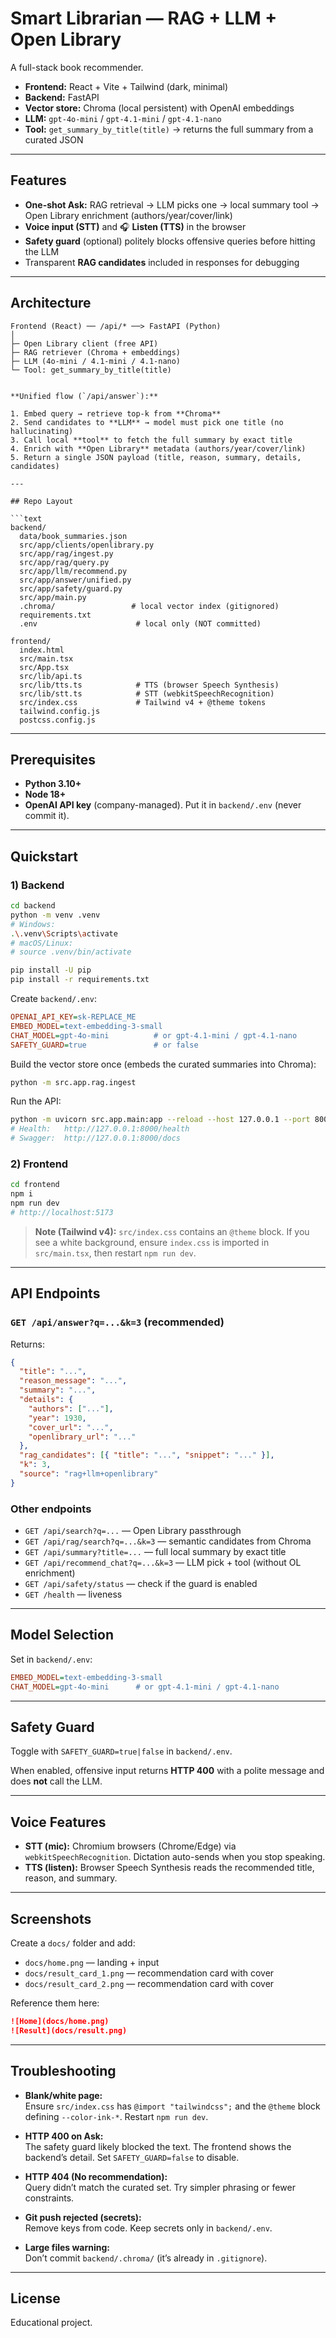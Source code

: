 
# Smart Librarian — RAG + LLM + Open Library

A full-stack book recommender.

- **Frontend:** React + Vite + Tailwind (dark, minimal)
- **Backend:** FastAPI
- **Vector store:** Chroma (local persistent) with OpenAI embeddings
- **LLM:** `gpt-4o-mini` / `gpt-4.1-mini` / `gpt-4.1-nano`
- **Tool:** `get_summary_by_title(title)` → returns the full summary from a curated JSON

---

## Features

-  **One-shot Ask:** RAG retrieval → LLM picks one → local summary tool → Open Library enrichment (authors/year/cover/link)
-  **Voice input (STT)** and 🎧 **Listen (TTS)** in the browser
-  **Safety guard** (optional) politely blocks offensive queries before hitting the LLM
-  Transparent **RAG candidates** included in responses for debugging

---

## Architecture

```text
Frontend (React) ── /api/* ──> FastAPI (Python)
│
├─ Open Library client (free API)
├─ RAG retriever (Chroma + embeddings)
├─ LLM (4o-mini / 4.1-mini / 4.1-nano)
└─ Tool: get_summary_by_title(title)


**Unified flow (`/api/answer`):**

1. Embed query → retrieve top-k from **Chroma**  
2. Send candidates to **LLM** → model must pick one title (no hallucinating)  
3. Call local **tool** to fetch the full summary by exact title  
4. Enrich with **Open Library** metadata (authors/year/cover/link)  
5. Return a single JSON payload (title, reason, summary, details, candidates)

---

## Repo Layout

```text
backend/
  data/book_summaries.json
  src/app/clients/openlibrary.py
  src/app/rag/ingest.py
  src/app/rag/query.py
  src/app/llm/recommend.py
  src/app/answer/unified.py
  src/app/safety/guard.py
  src/app/main.py
  .chroma/                 # local vector index (gitignored)
  requirements.txt
  .env                      # local only (NOT committed)

frontend/
  index.html
  src/main.tsx
  src/App.tsx
  src/lib/api.ts
  src/lib/tts.ts            # TTS (browser Speech Synthesis)
  src/lib/stt.ts            # STT (webkitSpeechRecognition)
  src/index.css             # Tailwind v4 + @theme tokens
  tailwind.config.js
  postcss.config.js
```

---

## Prerequisites

- **Python 3.10+**
- **Node 18+**
- **OpenAI API key** (company-managed). Put it in `backend/.env` (never commit it).

---

## Quickstart

### 1) Backend

```bash
cd backend
python -m venv .venv
# Windows:
.\.venv\Scripts\activate
# macOS/Linux:
# source .venv/bin/activate

pip install -U pip
pip install -r requirements.txt
```

Create `backend/.env`:

```ini
OPENAI_API_KEY=sk-REPLACE_ME
EMBED_MODEL=text-embedding-3-small
CHAT_MODEL=gpt-4o-mini          # or gpt-4.1-mini / gpt-4.1-nano
SAFETY_GUARD=true               # or false
```

Build the vector store once (embeds the curated summaries into Chroma):

```bash
python -m src.app.rag.ingest
```

Run the API:

```bash
python -m uvicorn src.app.main:app --reload --host 127.0.0.1 --port 8000
# Health:   http://127.0.0.1:8000/health
# Swagger:  http://127.0.0.1:8000/docs
```

### 2) Frontend

```bash
cd frontend
npm i
npm run dev
# http://localhost:5173
```

> **Note (Tailwind v4):** `src/index.css` contains an `@theme` block. If you see a white background, ensure `index.css` is imported in `src/main.tsx`, then restart `npm run dev`.

---

## API Endpoints

### `GET /api/answer?q=...&k=3` (recommended)

Returns:

```json
{
  "title": "...",
  "reason_message": "...",
  "summary": "...",
  "details": {
    "authors": ["..."],
    "year": 1930,
    "cover_url": "...",
    "openlibrary_url": "..."
  },
  "rag_candidates": [{ "title": "...", "snippet": "..." }],
  "k": 3,
  "source": "rag+llm+openlibrary"
}
```

### Other endpoints

- `GET /api/search?q=...` — Open Library passthrough  
- `GET /api/rag/search?q=...&k=3` — semantic candidates from Chroma  
- `GET /api/summary?title=...` — full local summary by exact title  
- `GET /api/recommend_chat?q=...&k=3` — LLM pick + tool (without OL enrichment)  
- `GET /api/safety/status` — check if the guard is enabled  
- `GET /health` — liveness

---

## Model Selection

Set in `backend/.env`:

```ini
EMBED_MODEL=text-embedding-3-small
CHAT_MODEL=gpt-4o-mini      # or gpt-4.1-mini / gpt-4.1-nano
```

---

## Safety Guard

Toggle with `SAFETY_GUARD=true|false` in `backend/.env`.

When enabled, offensive input returns **HTTP 400** with a polite message and does **not** call the LLM.

---

## Voice Features

- **STT (mic):** Chromium browsers (Chrome/Edge) via `webkitSpeechRecognition`. Dictation auto-sends when you stop speaking.  
- **TTS (listen):** Browser Speech Synthesis reads the recommended title, reason, and summary.

---

## Screenshots

Create a `docs/` folder and add:

- `docs/home.png` — landing + input  
- `docs/result_card_1.png` — recommendation card with cover
- `docs/result_card_2.png` — recommendation card with cover

Reference them here:

```md
![Home](docs/home.png)
![Result](docs/result.png)
```

---

## Troubleshooting

- **Blank/white page:**  
  Ensure `src/index.css` has `@import "tailwindcss";` and the `@theme` block defining `--color-ink-*`. Restart `npm run dev`.

- **HTTP 400 on Ask:**  
  The safety guard likely blocked the text. The frontend shows the backend’s detail. Set `SAFETY_GUARD=false` to disable.

- **HTTP 404 (No recommendation):**  
  Query didn’t match the curated set. Try simpler phrasing or fewer constraints.

- **Git push rejected (secrets):**  
  Remove keys from code. Keep secrets only in `backend/.env`.

- **Large files warning:**  
  Don’t commit `backend/.chroma/` (it’s already in `.gitignore`).

---

## License

Educational project.
```

